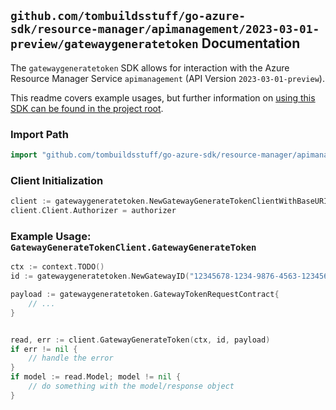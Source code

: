 
## `github.com/tombuildsstuff/go-azure-sdk/resource-manager/apimanagement/2023-03-01-preview/gatewaygeneratetoken` Documentation

The `gatewaygeneratetoken` SDK allows for interaction with the Azure Resource Manager Service `apimanagement` (API Version `2023-03-01-preview`).

This readme covers example usages, but further information on [using this SDK can be found in the project root](https://github.com/tombuildsstuff/go-azure-sdk/tree/main/docs).

### Import Path

```go
import "github.com/tombuildsstuff/go-azure-sdk/resource-manager/apimanagement/2023-03-01-preview/gatewaygeneratetoken"
```


### Client Initialization

```go
client := gatewaygeneratetoken.NewGatewayGenerateTokenClientWithBaseURI("https://management.azure.com")
client.Client.Authorizer = authorizer
```


### Example Usage: `GatewayGenerateTokenClient.GatewayGenerateToken`

```go
ctx := context.TODO()
id := gatewaygeneratetoken.NewGatewayID("12345678-1234-9876-4563-123456789012", "example-resource-group", "serviceValue", "gatewayIdValue")

payload := gatewaygeneratetoken.GatewayTokenRequestContract{
	// ...
}


read, err := client.GatewayGenerateToken(ctx, id, payload)
if err != nil {
	// handle the error
}
if model := read.Model; model != nil {
	// do something with the model/response object
}
```
